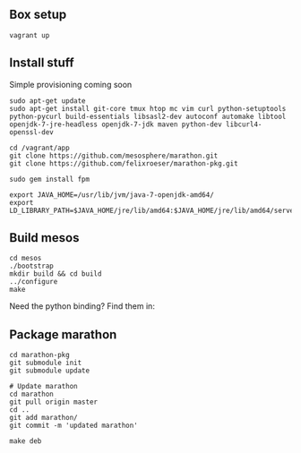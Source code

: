 ## Box setup

````
vagrant up
````

## Install stuff

Simple provisioning coming soon

````
sudo apt-get update
sudo apt-get install git-core tmux htop mc vim curl python-setuptools python-pycurl build-essentials libsasl2-dev autoconf automake libtool openjdk-7-jre-headless openjdk-7-jdk maven python-dev libcurl4-openssl-dev

cd /vagrant/app
git clone https://github.com/mesosphere/marathon.git
git clone https://github.com/felixroeser/marathon-pkg.git

sudo gem install fpm

export JAVA_HOME=/usr/lib/jvm/java-7-openjdk-amd64/
export LD_LIBRARY_PATH=$JAVA_HOME/jre/lib/amd64:$JAVA_HOME/jre/lib/amd64/server
````

## Build mesos

````
cd mesos
./bootstrap
mkdir build && cd build
../configure
make
````

Need the python binding? Find them in: 


## Package marathon

````
cd marathon-pkg
git submodule init
git submodule update

# Update marathon
cd marathon
git pull origin master
cd ..
git add marathon/
git commit -m 'updated marathon'

make deb
````


